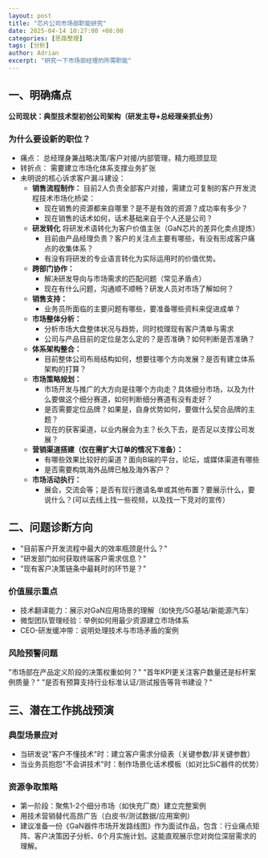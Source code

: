 ```yaml
---
layout: post
title: "芯片公司市场部职能研究"
date: 2025-04-14 10:27:00 +08:00
categories: [思路整理]
tags: [分析]
author: Adrian
excerpt: "研究一下市场部经理的所需职能" 
---
```

## 一、明确痛点
**公司现状：典型技术型初创公司架构（研发主导+总经理亲抓业务）**
### 为什么要设新的职位？
- 痛点： 总经理身兼战略决策/客户对接/内部管理，精力瓶颈显现
- 转折点： 需要建立市场化体系支撑业务扩张
- 未明说的核心诉求​客户漏斗建设：
  - **销售流程制作：** 目前2人负责全部客户对接，需建立可复制的客户开发流程​技术市场化桥梁：
    - 现在销售的资源都来自哪里？是不是有效的资源？成功率有多少？
    - 现在销售的话术如何，话术基础来自于个人还是公司？
  - **研发转化** 将研发术语转化为客户价值主张（GaN芯片的差异化卖点提炼）
    - 目前由产品经理负责？客户的关注点主要有哪些，有没有形成客户痛点的收集体系？
    - 有没有将研发的专业语言转化为实际运用时的价值优势。
  - **跨部门协作：**
    - 解决研发导向与市场需求的匹配问题（常见矛盾点）
    - 现在有什么问题，沟通顺不顺畅？研发人员对市场了解如何？
  - **销售支持：**
    - 业务员所面临的主要问题有哪些，要准备哪些资料来促进成单？
  - **市场整体分析：**
    - 分析市场大盘整体状况与趋势，同时梳理现有客户清单与需求
    - 公司与产品目前的定位是怎么定的？是否准确？如何判断是否准确？
  - **体系架构整合：**
    - 目前整体公司布局结构如何，想要往哪个方向发展？是否有建立体系架构的打算？
  - **市场策略规划：**
    - 市场开发与推广的大方向是往哪个方向走？具体细分市场，以及为什么要做这个细分赛道，如何判断细分赛道有没有走好？
    - 是否需要定位品牌？如果是，自身优势如何，要做什么契合品牌的主题？
    - 现在的获客渠道，以业内展会为主？长久下去，是否足以支撑公司发展？
  - **营销渠道搭建（仅在需扩大订单的情况下准备）：**
    - 有哪些效果比较好的渠道？面向B端的平台，论坛，或媒体渠道有哪些
    - 是否需要构筑海外品牌已触及海外客户？
  - **市场活动执行：**
    - 展会，交流会等；是否有现行邀请名单或其他布置？要展示什么，要说什么？(可以去线上找一些视频，以及找一下竞对的宣传）

## 二、问题诊断方向
- "目前客户开发流程中最大的效率瓶颈是什么？"
- "研发部门如何获取终端客户需求信息？"
- "现有客户决策链条中最耗时的环节是？"

### 价值展示重点
- ​技术翻译能力：展示对GaN应用场景的理解（如快充/5G基站/新能源汽车）
- ​微型团队管理经验：举例如何用最少资源建立市场体系
- ​CEO-研发缓冲带：说明处理技术与市场矛盾的案例

### 风险预警问题
"市场部在产品定义阶段的决策权重如何？"
"首年KPI更关注客户数量还是标杆案例质量？"
"是否有预算支持行业标准认证/测试报告等背书建设？"

## 三、潜在工作挑战预演
### ​典型场景应对
- 当研发说"客户不懂技术"时：建立客户需求分级表（关键参数/非关键参数）
- 当业务员抱怨"不会讲技术"时：制作场景化话术模板（如对比SiC器件的优势）

### 资源争取策略
- 第一阶段：聚焦1-2个细分市场（如快充厂商）建立完整案例
- 用技术营销替代高昂广告（白皮书/测试数据/应用案例）
- 建议准备一份《GaN器件市场开发路线图》作为面试作品，包含：行业痛点矩阵、客户决策因子分析、6个月实施计划。这能直观展示您对岗位深层需求的理解。
